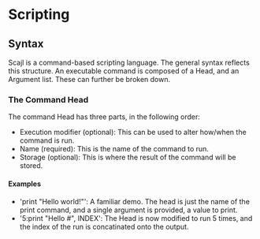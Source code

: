 # Scripting
## Syntax
Scajl is a command-based scripting language. The general syntax reflects this structure. An executable command is composed of a Head, and an Argument list. These can further be broken down.
### The Command Head
The command Head has three parts, in the following order:
- Execution modifier (optional): This can be used to alter how/when the command is run.
- Name (required): This is the name of the command to run.
- Storage (optional): This is where the result of the command will be stored.
#### Examples
- 'print "Hello world!"': A familiar demo. The head is just the name of the print command, and a single argument is provided, a value to print. 
- '5:print "Hello #", INDEX': The Head is now modified to run 5 times, and the index of the run is concatinated onto the output. 
